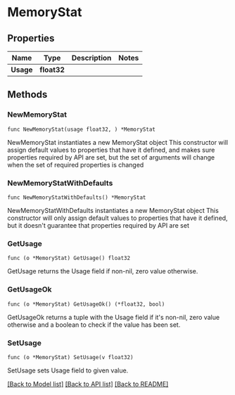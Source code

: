 # MemoryStat

## Properties

Name | Type | Description | Notes
------------ | ------------- | ------------- | -------------
**Usage** | **float32** |  | 

## Methods

### NewMemoryStat

`func NewMemoryStat(usage float32, ) *MemoryStat`

NewMemoryStat instantiates a new MemoryStat object
This constructor will assign default values to properties that have it defined,
and makes sure properties required by API are set, but the set of arguments
will change when the set of required properties is changed

### NewMemoryStatWithDefaults

`func NewMemoryStatWithDefaults() *MemoryStat`

NewMemoryStatWithDefaults instantiates a new MemoryStat object
This constructor will only assign default values to properties that have it defined,
but it doesn't guarantee that properties required by API are set

### GetUsage

`func (o *MemoryStat) GetUsage() float32`

GetUsage returns the Usage field if non-nil, zero value otherwise.

### GetUsageOk

`func (o *MemoryStat) GetUsageOk() (*float32, bool)`

GetUsageOk returns a tuple with the Usage field if it's non-nil, zero value otherwise
and a boolean to check if the value has been set.

### SetUsage

`func (o *MemoryStat) SetUsage(v float32)`

SetUsage sets Usage field to given value.



[[Back to Model list]](../README.md#documentation-for-models) [[Back to API list]](../README.md#documentation-for-api-endpoints) [[Back to README]](../README.md)


